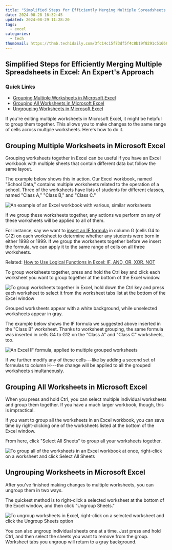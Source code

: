 ```yaml
---
title: "Simplified Steps for Efficiently Merging Multiple Spreadsheets in Excel: An Expert's Approach"
date: 2024-08-28 16:32:45
updated: 2024-08-29 11:28:20
tags:
  - excel
categories:
  - tech
thumbnail: https://thmb.techidaily.com/3fc14c15f73df5f4c8b19f8291c51668294576df82a5964da7eda1f1831694f2.jpg
---
```


## Simplified Steps for Efficiently Merging Multiple Spreadsheets in Excel: An Expert's Approach

### Quick Links

* [Grouping Multiple Worksheets in Microsoft Excel](https://facebook-video-share.techidaily.com/new-amplify-your-voice-on-youtube-mastery-through-tubebuddy-for-2024/)
* [Grouping All Worksheets in Microsoft Excel](https://apple-account.techidaily.com/in-2024-how-to-erase-an-apple-iphone-x-without-apple-id-by-drfone-ios/)
* [Ungrouping Worksheets in Microsoft Excel](https://extra-tips.techidaily.com/updated-2023s-leading-pc-vr-headsets-revealed/)

 If you're editing multiple worksheets in Microsoft Excel, it might be helpful to group them together. This allows you to make changes to the same range of cells across multiple worksheets. Here's how to do it.

##  Grouping Multiple Worksheets in Microsoft Excel

 Grouping worksheets together in Excel can be useful if you have an Excel workbook with multiple sheets that contain different data but follow the same layout.

 The example below shows this in action. Our Excel workbook, named "School Data," contains multiple worksheets related to the operation of a school. Three of the worksheets have lists of students for different classes, named "Class A," "Class B," and "Class C."

![An example of an Excel workbook with various, similar worksheets](https://static1.howtogeekimages.com/wordpress/wp-content/uploads/2020/02/Excel-Worksheets-Student-Example.png) 

 If we group these worksheets together, any actions we perform on any of these worksheets will be applied to all of them.

 For instance, say we want to [insert an IF formula](https://extra-skills.techidaily.com/in-2024-spark-engagement-the-ultimate-list-of-video-text-effects/) in column G (cells G4 to G12) on each worksheet to determine whether any students were born in either 1998 or 1999\. If we group the worksheets together before we insert the formula, we can apply it to the same range of cells on all three worksheets.

Related: [How to Use Logical Functions in Excel: IF, AND, OR, XOR, NOT](https://extra-skills.techidaily.com/in-2024-spark-engagement-the-ultimate-list-of-video-text-effects/) 

 To group worksheets together, press and hold the Ctrl key and click each worksheet you want to group together at the bottom of the Excel window.

![To group worksheets together in Excel, hold down the Ctrl key and press each worksheet to select it from the worksheet tabs list at the bottom of the Excel window](https://static1.howtogeekimages.com/wordpress/wp-content/uploads/2020/02/Excel-Grouped-Worksheets.png) 

 Grouped worksheets appear with a white background, while unselected worksheets appear in gray.

 The example below shows the IF formula we suggested above inserted in the "Class B" worksheet. Thanks to worksheet grouping, the same formula was inserted in cells G4 to G12 on the "Class A" and "Class C" worksheets, too.

![An Excel IF formula, applied to multiple grouped worksheets](https://static1.howtogeekimages.com/wordpress/wp-content/uploads/2020/02/Excel-Formula-Grouped-Worksheet.png) 

 If we further modify any of these cells---like by adding a second set of formulas to column H---the change will be applied to all the grouped worksheets simultaneously.

##  Grouping All Worksheets in Microsoft Excel

 When you press and hold Ctrl, you can select multiple individual worksheets and group them together. If you have a much larger workbook, though, this is impractical.

 If you want to group all the worksheets in an Excel workbook, you can save time by right-clicking one of the worksheets listed at the bottom of the Excel window.

 From here, click "Select All Sheets" to group all your worksheets together.

![To group all of the worksheets in an Excel workbook at once, right-click on a worksheet and click Select All Sheets](https://static1.howtogeekimages.com/wordpress/wp-content/uploads/2020/02/Excel-Select-All-Sheets.png) 

##  Ungrouping Worksheets in Microsoft Excel

 After you've finished making changes to multiple worksheets, you can ungroup them in two ways.

 The quickest method is to right-click a selected worksheet at the bottom of the Excel window, and then click "Ungroup Sheets."

![To ungroup worksheets in Excel, right-click on a selected worksheet and click the Ungroup Sheets option](https://static1.howtogeekimages.com/wordpress/wp-content/uploads/2020/02/Excel-Ungroup-Sheets.png) 

 You can also ungroup individual sheets one at a time. Just press and hold Ctrl, and then select the sheets you want to remove from the group. Worksheet tabs you ungroup will return to a gray background.

<ins class="adsbygoogle"
     style="display:block"
     data-ad-format="autorelaxed"
     data-ad-client="ca-pub-7571918770474297"
     data-ad-slot="1223367746"></ins>



<ins class="adsbygoogle"
     style="display:block"
     data-ad-client="ca-pub-7571918770474297"
     data-ad-slot="8358498916"
     data-ad-format="auto"
     data-full-width-responsive="true"></ins>
